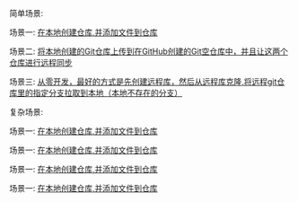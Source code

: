 
简单场景:

场景一: 
[在本地创建仓库,并添加文件到仓库](https://github.com/lumeme/Git/blob/master/working/scene1.md)

场景二: 
[将本地创建的Git仓库上传到在GitHub创建的Git空仓库中，并且让这两个仓库进行远程同步](https://github.com/lumeme/Git/blob/master/working/scene2.md)

场景三: 
[从零开发，最好的方式是先创建远程库，然后从远程库克隆,将远程git仓库里的指定分支拉取到本地（本地不存在的分支）](https://github.com/lumeme/Git/blob/master/working/scene3.md)

复杂场景:

场景一: 
[在本地创建仓库,并添加文件到仓库](https://github.com/lumeme/Git/blob/master/working/scene3.md)

场景一: 
[在本地创建仓库,并添加文件到仓库](https://github.com/lumeme/Git/blob/master/working/scene1.md)

场景一: 
[在本地创建仓库,并添加文件到仓库](https://github.com/lumeme/Git/blob/master/working/scene1.md)

场景一: 
[在本地创建仓库,并添加文件到仓库](https://github.com/lumeme/Git/blob/master/working/scene1.md)
